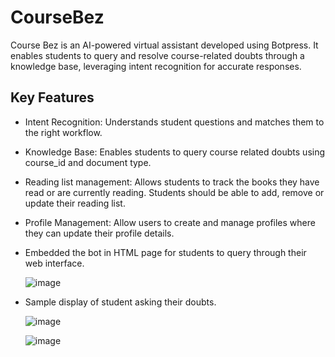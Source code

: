 # CourseBez
Course Bez is an AI-powered virtual assistant developed using Botpress. It enables students to query and resolve course-related doubts through a knowledge base, leveraging intent recognition for accurate responses.

## Key Features
- Intent Recognition: Understands student questions and matches them to the right workflow.
- Knowledge Base: Enables students to query course related doubts using course_id and document type.
- Reading list management: Allows students to track the books they have read or are currently reading. Students should be able to add, remove or update their reading list.
- Profile Management: Allow	users	to create	and	manage profiles	where	they can update their profile details.
- Embedded the bot in HTML page for students to query through their web interface.

  ![image](https://github.com/user-attachments/assets/63a94dae-edf4-474c-8fa5-544de1ac1e00)
  
- Sample display of student asking their doubts.

  ![image](https://github.com/user-attachments/assets/11c199f9-8c23-4b3e-b081-2f6711152442)

  ![image](https://github.com/user-attachments/assets/63f86f31-e2f4-4983-b4cd-d6e493b207f5)
